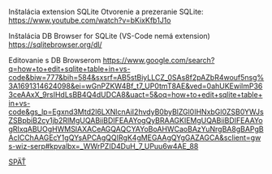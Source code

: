 Inštalácia extension SQLite
Otvorenie a prezeranie SQLite:
https://www.youtube.com/watch?v=bKixKfb1J1o

Inštalácia DB Browser for SQLite (VS-Code nemá extension)
https://sqlitebrowser.org/dl/

Editovanie s DB Browserom
https://www.google.com/search?q=how+to+edit+sqlite+table+in+vs-code&biw=777&bih=584&sxsrf=AB5stBiyLLCZ_0SAs8f2pAZbR4wouf5nsg%3A1691314624098&ei=wGnPZKW4Bf_t7_UP0tmT8AE&ved=0ahUKEwilmP363ceAAxX_9rsIHdLsBB4Q4dUDCA8&uact=5&oq=how+to+edit+sqlite+table+in+vs-code&gs_lp=Egxnd3Mtd2l6LXNlcnAiI2hvdyB0byBlZGl0IHNxbGl0ZSB0YWJsZSBpbiB2cy1jb2RlMgUQABiiBDIFEAAYogQyBRAAGKIEMgUQABiiBDIFEAAYogRIxqABUOgHWMSIAXACeAGQAQCYAYoBoAHWCaoBAzYuNrgBA8gBAPgBAcICChAAGEcY1gQYsAPCAgQQIRgK4gMEGAAgQYgGAZAGCA&sclient=gws-wiz-serp#kpvalbx=_WWrPZID4DuH_7_UPuu6w4AE_88

[SPÄŤ](../../../Obsah.md)